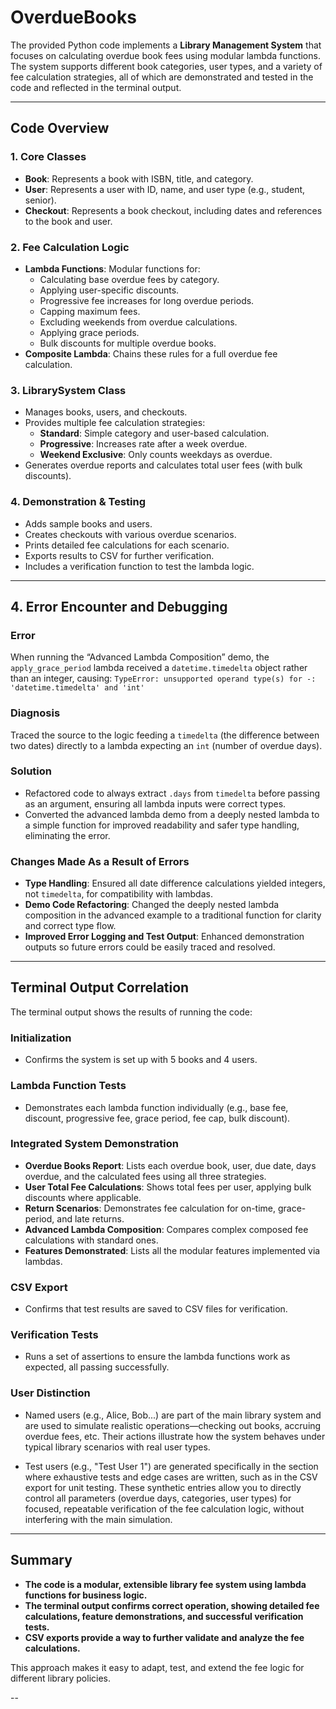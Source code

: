 # OverdueBooks

The provided Python code implements a **Library Management System** that focuses on calculating overdue book fees using modular lambda functions. The system supports different book categories, user types, and a variety of fee calculation strategies, all of which are demonstrated and tested in the code and reflected in the terminal output.

---

## Code Overview

### 1. Core Classes

- **Book**: Represents a book with ISBN, title, and category.
- **User**: Represents a user with ID, name, and user type (e.g., student, senior).
- **Checkout**: Represents a book checkout, including dates and references to the book and user.

### 2. Fee Calculation Logic

- **Lambda Functions**: Modular functions for:
  - Calculating base overdue fees by category.
  - Applying user-specific discounts.
  - Progressive fee increases for long overdue periods.
  - Capping maximum fees.
  - Excluding weekends from overdue calculations.
  - Applying grace periods.
  - Bulk discounts for multiple overdue books.
- **Composite Lambda**: Chains these rules for a full overdue fee calculation.

### 3. LibrarySystem Class

- Manages books, users, and checkouts.
- Provides multiple fee calculation strategies:
  - **Standard**: Simple category and user-based calculation.
  - **Progressive**: Increases rate after a week overdue.
  - **Weekend Exclusive**: Only counts weekdays as overdue.
- Generates overdue reports and calculates total user fees (with bulk discounts).

### 4. Demonstration & Testing

- Adds sample books and users.
- Creates checkouts with various overdue scenarios.
- Prints detailed fee calculations for each scenario.
- Exports results to CSV for further verification.
- Includes a verification function to test the lambda logic.

---

## 4. Error Encounter and Debugging

### Error

When running the “Advanced Lambda Composition” demo, the `apply_grace_period` lambda received a `datetime.timedelta` object rather than an integer, causing: `TypeError: unsupported operand type(s) for -: 'datetime.timedelta' and 'int'`

### Diagnosis

Traced the source to the logic feeding a `timedelta` (the difference between two dates) directly to a lambda expecting an `int` (number of overdue days).

### Solution

- Refactored code to always extract `.days` from `timedelta` before passing as an argument, ensuring all lambda inputs were correct types.
- Converted the advanced lambda demo from a deeply nested lambda to a simple function for improved readability and safer type handling, eliminating the error.

### Changes Made As a Result of Errors

- **Type Handling**: Ensured all date difference calculations yielded integers, not `timedelta`, for compatibility with lambdas.
- **Demo Code Refactoring**: Changed the deeply nested lambda composition in the advanced example to a traditional function for clarity and correct type flow.
- **Improved Error Logging and Test Output**: Enhanced demonstration outputs so future errors could be easily traced and resolved.

---

## Terminal Output Correlation

The terminal output shows the results of running the code:

### Initialization

- Confirms the system is set up with 5 books and 4 users.

### Lambda Function Tests

- Demonstrates each lambda function individually (e.g., base fee, discount, progressive fee, grace period, fee cap, bulk discount).

### Integrated System Demonstration

- **Overdue Books Report**: Lists each overdue book, user, due date, days overdue, and the calculated fees using all three strategies.
- **User Total Fee Calculations**: Shows total fees per user, applying bulk discounts where applicable.
- **Return Scenarios**: Demonstrates fee calculation for on-time, grace-period, and late returns.
- **Advanced Lambda Composition**: Compares complex composed fee calculations with standard ones.
- **Features Demonstrated**: Lists all the modular features implemented via lambdas.

### CSV Export

- Confirms that test results are saved to CSV files for verification.

### Verification Tests

- Runs a set of assertions to ensure the lambda functions work as expected, all passing successfully.

### User Distinction

- Named users (e.g., Alice, Bob...) are part of the main library system and are used to simulate realistic operations—checking out books, accruing overdue fees, etc. Their actions illustrate how the system behaves under typical library scenarios with real user types.

- Test users (e.g., "Test User 1") are generated specifically in the section where exhaustive tests and edge cases are written, such as in the CSV export for unit testing. These synthetic entries allow you to directly control all parameters (overdue days, categories, user types) for focused, repeatable verification of the fee calculation logic, without interfering with the main simulation.

---

## Summary

- **The code is a modular, extensible library fee system using lambda functions for business logic.**
- **The terminal output confirms correct operation, showing detailed fee calculations, feature demonstrations, and successful verification tests.**
- **CSV exports provide a way to further validate and analyze the fee calculations.**

This approach makes it easy to adapt, test, and extend the fee logic for different library policies.

--
